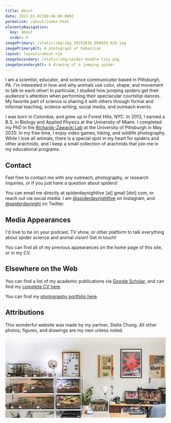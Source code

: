 ```yaml
---
title: About
date: 2017-01-01T00:00:00.000Z
permalink: /about/index.html
eleventyNavigation:
  key: About
  order: 6
imagePrimary: /static/img/img_20191016_094929_026.jpg
imagePrimaryAlt: A photograph of Sebastian
layout: layouts/about.njk
imageSecondary: /static/img/spider-doodle-tiny.png
imageSecondaryAlt: A drawing of a jumping spider
---
```

I am a scientist, educator, and science communicator based in Pittsburgh, PA. I'm interested in how and why animals use color, shape, and movement to talk to each other! In particular, I studied how jumping spiders get their audience's attention when performing their spectacular courtship dances. My favorite part of science is sharing it with others through formal and informal teaching, science writing, social media, and outreach events.

I was born in Colombia, and grew up in Forest Hills, NYC. In 2013, I earned a B.S. in Biology and Applied Physics at the University of Miami. I completed my PhD in the [Richards-Zawacki Lab](http://www.rzlab.pitt.edu) at the University of Pittsburgh in May 2020. In my free time, I enjoy video games, hiking, and wildlife photography. While I love all animals, there is a special spot in my heart for spiders and other arachnids, and I keep a small collection of arachnids that join me in my educational programs.

## Contact

Feel free to contact me with any outreach, photography, or research inquiries, or if you just have a question about spiders!

You can email me directly at spiderdaynightlive \[at] gmail \[dot] com, or reach out via social media. I am [@spiderdaynightlive](https://www.instagram.com/spiderdayNightLive/) on Instagram, and [@spiderdaynight](https://twitter.com/spiderdayNight) on Twitter.

## Media Appearances

I'd love to be on your podcast, TV show, or other platform to talk everything about spider science and animal vision! Get in touch! 

You can find all of my previous appearances on the home page of this site, or in my CV.

## Elsewhere on the Web

You can find a list of my academic publications via [Google Scholar](https://scholar.google.com/citations?hl=en&user=Lkp7X1EAAAAJ), and can find my [complete CV here](https://docs.google.com/document/d/1b48e5DyXFUJyOAL09-jl9TgQs7sW10hw_G_y4Tc-uWY/edit?usp=sharing).

You can find my [photography portfolio here](https://lightroom.adobe.com/shares/a81e891b276843d5b7bcc344ab94a8c2).

## Attributions

This wonderful website was made by my partner, Stella Chung. All other photos, figures, and drawings are my own unless noted.

![](/static/img/20200825-sae_4311.jpg "Sebastian's spider room")